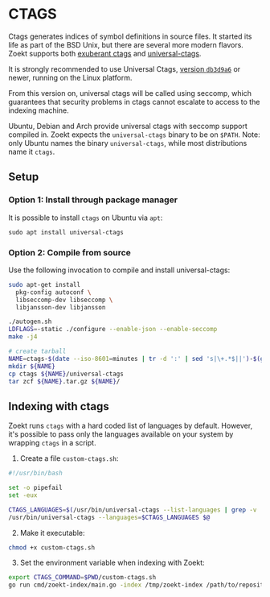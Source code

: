 
# CTAGS

Ctags generates indices of symbol definitions in source files. It
started its life as part of the BSD Unix, but there are several more
modern flavors. Zoekt supports both [exuberant
ctags](http://ctags.sourceforge.net/) and
[universal-ctags](https://github.com/universal-ctags).

It is strongly recommended to use Universal Ctags, [version
`db3d9a6`](https://github.com/universal-ctags/ctags/commit/4ff09da9b0a36a9e75c92f4be05d476b35b672cd)
or newer, running on the Linux platform.

From this version on, universal ctags will be called using seccomp,
which guarantees that security problems in ctags cannot escalate to
access to the indexing machine.

Ubuntu, Debian and Arch provide universal ctags with seccomp support
compiled in. Zoekt expects the `universal-ctags` binary to be on
`$PATH`. Note: only Ubuntu names the binary `universal-ctags`, while
most distributions name it `ctags`.

## Setup

### Option 1: Install through package manager

It is possible to install `ctags` on Ubuntu via `apt`:

```
sudo apt install universal-ctags
```

### Option 2: Compile from source

Use the following invocation to compile and install universal-ctags:

```sh
sudo apt-get install
  pkg-config autoconf \
  libseccomp-dev libseccomp \
  libjansson-dev libjansson 

./autogen.sh
LDFLAGS=-static ./configure --enable-json --enable-seccomp
make -j4

# create tarball
NAME=ctags-$(date --iso-8601=minutes | tr -d ':' | sed 's|\+.*$||')-$(git show --pretty=format:%h -q)
mkdir ${NAME}
cp ctags ${NAME}/universal-ctags
tar zcf ${NAME}.tar.gz ${NAME}/
```

## Indexing with ctags

Zoekt runs `ctags` with a hard coded list of languages by default.
However, it's possible to pass only the languages available on your system
by wrapping `ctags` in a script.

1. Create a file `custom-ctags.sh`:

```sh
#!/usr/bin/bash

set -o pipefail
set -eux

CTAGS_LANGUAGES=$(/usr/bin/universal-ctags --list-languages | grep -v 'disabled' | tr '\n' ',' | sed 's/.$//')
/usr/bin/universal-ctags --languages=$CTAGS_LANGUAGES $@
```

2. Make it executable:

```sh
chmod +x custom-ctags.sh
```

3. Set the environment variable when indexing with Zoekt:

```sh
export CTAGS_COMMAND=$PWD/custom-ctags.sh
go run cmd/zoekt-index/main.go -index /tmp/zoekt-index /path/to/repository
```